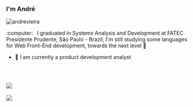 <h3 align="left">I'm André</h3>

<p align="left"> <img src="https://komarev.com/ghpvc/?username=dehvieira" alt="andrevieira" /> </p>

<p align="left">
 :computer: &nbsp; I graduated in Systems Analysis and Development at FATEC Presidente Prudente, São Paulo - Brazil, I'm still studying some languages ​​for Web Front-End development, towards the next level 🚀
</p>

- 🔭 I am currently a product development analyst

##

<div style="display: inline_block"><br>
 <p align="left">
  <a href="https://skillicons.dev">
    <img src="https://skillicons.dev/icons?i=html,css,git,js,ts,react,vscode" />
  </a><br><br>
  <a href="https://www.linkedin.com/in/andrevieira3/" target="_blank" align="center"><img src="https://img.shields.io/badge/-LinkedIn-%230077B5?style=for-the-badge&logo=linkedin&logoColor=white"></a>
</p>
</div>

